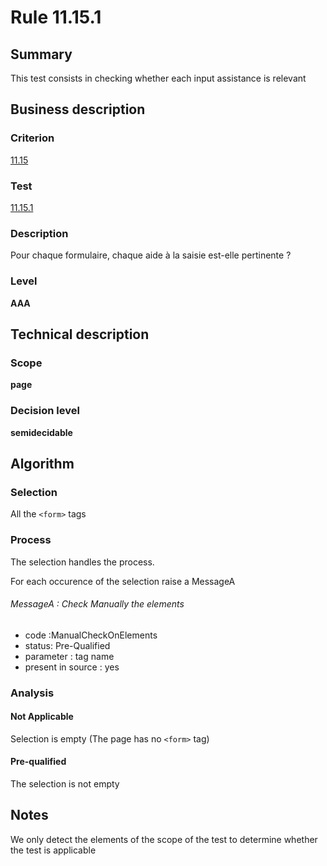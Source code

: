 # Rule 11.15.1
## Summary

This test consists in checking whether each input assistance is relevant

## Business description

### Criterion

[11.15](http://references.modernisation.gouv.fr/sites/default/files/RGAA3_RC2-1/referentiel_technique.htm#crit-11-15)

### Test

[11.15.1](http://references.modernisation.gouv.fr/sites/default/files/RGAA3_RC2-1/referentiel_technique.htm#test-11-15-1)

### Description

Pour chaque formulaire, chaque aide &agrave; la saisie est-elle pertinente ?

### Level

**AAA**

## Technical description

### Scope

**page**

### Decision level

**semidecidable**

## Algorithm

### Selection

All the `<form>` tags

### Process

The selection handles the process.

For each occurence of the selection raise a MessageA

###### MessageA : Check Manually the elements

-   code :ManualCheckOnElements
-   status: Pre-Qualified
-   parameter : tag name
-   present in source : yes

### Analysis

#### Not Applicable

Selection is empty (The page has no `<form>` tag)

#### Pre-qualified

The selection is not empty

## Notes

We only detect the elements of the scope of the test to determine
whether the test is applicable


